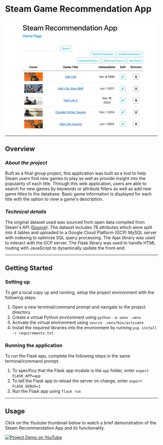 # **Steam Game Recommendation App**
![Application Homepage](/homepage.jpg)

---
## **Overview** 
### *About the project*
Built as a final group project, this application was built as a tool to help Steam users find new games to play as well as provide insight into the popularity of each title. Through this web application, users are able to search for new games by keywords or attribute filters as well as add new game titles to the database. Basic game information is displayed for each title with the option to view a game's description.  

### *Technical details*
The original dataset used was sourced from open data compiled from Steam's API ([Source](https://data.world/craigkelly/steam-game-data)). The dataset includes 78 attributes which were split into 4 tables and uploaded to a Google Cloud Platform (GCP) MySQL server with indexing to optimize SQL query processing. The Ajax library was used to interact with the GCP server. The Flask library was used to handle HTML routing with JavaScript to dynamically update the front-end.

---
## **Getting Started**
### Setting up
To get a local copy up and running, setup the project environment with the following steps. 
1. Open a new terminal/command prompt and navigate to the project directory
2. Create a virtual Python environment using `python -m venv .venv`
3. Activate the virtual environment using `source .venv/bin/activate`
4. Install the required libraries into the environment by running `pip install -r requirements.txt`

### Running the application
To run the Flask app, complete the following steps in the same terminal/command prompt. 
1. To specificy that the Flask app module is the `app` folder, enter `export FLASK_APP=app`
2. To tell the Flask app to reload the server on change, enter `export FLASK_DEBUG=1`
3. Run the Flask app using `flask run`

---
## **Usage** 
Click on the Youtube thumbnail below to watch a brief demonstration of the Steam Recommendation App and its functionality. 

<a href="https://youtu.be/eztPFbncCXY">
  <img src="https://img.youtube.com/vi/eztPFbncCXY/0.jpg" alt="Project Demo on YouTube">
</a>

